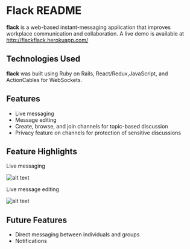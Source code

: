 # Flack README

**flack** is a web-based instant-messaging application that improves workplace communication and collaboration. A live demo is available at http://flackflack.herokuapp.com/
 
## Technologies Used
**flack** was built using Ruby on Rails, React/Redux,JavaScript, and ActionCables for WebSockets.

## Features
+ Live messaging
+ Message editing
+ Create, browse, and join channels for topic-based discussion
+ Privacy feature on channels for protection of sensitive discussions

## Feature Highlights
Live messaging

![alt text](https://media.giphy.com/media/TKRVyMb5SxLxAgwLMP/giphy.gif "sample conversation")

Live message editing

![alt text](https://media.giphy.com/media/l2ExAAkcFEbtl2WRpS/giphy.gif "sample conversation")
## Future Features
+ Direct messaging between individuals and groups
+ Notifications
